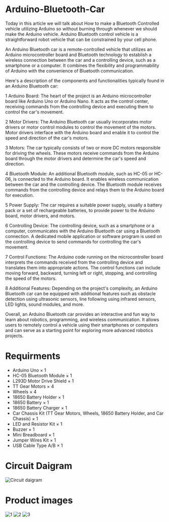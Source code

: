 # Arduino-Bluetooth-Car
Today in this article we will talk about How to make a Bluetooth Controlled vehicle utilizing Arduino so without burning through whenever we should make the Arduino vehicle. Arduino Bluetooth control vehicle is a straightforward robot vehicle that can be constrained by your cell phone.


An Arduino Bluetooth car is a remote-controlled vehicle that utilizes an Arduino microcontroller board and Bluetooth technology to establish a wireless connection between the car and a controlling device, such as a smartphone or a computer. It combines the flexibility and programmability of Arduino with the convenience of Bluetooth communication.

Here's a description of the components and functionalities typically found in an Arduino Bluetooth car:

1 Arduino Board: The heart of the project is an Arduino microcontroller board like Arduino Uno or Arduino Nano. It acts as the control center, receiving commands from the controlling device and executing them to control the car's movement.

2 Motor Drivers: The Arduino Bluetooth car usually incorporates motor drivers or motor control modules to control the movement of the motors. Motor drivers interface with the Arduino board and enable it to control the speed and direction of the car's motors.

3 Motors: The car typically consists of two or more DC motors responsible for driving the wheels. These motors receive commands from the Arduino board through the motor drivers and determine the car's speed and direction.

4 Bluetooth Module: An additional Bluetooth module, such as HC-05 or HC-06, is connected to the Arduino board. It enables wireless communication between the car and the controlling device. The Bluetooth module receives commands from the controlling device and relays them to the Arduino board for execution.

5 Power Supply: The car requires a suitable power supply, usually a battery pack or a set of rechargeable batteries, to provide power to the Arduino board, motor drivers, and motors.

6 Controlling Device: The controlling device, such as a smartphone or a computer, communicates with the Arduino Bluetooth car using a Bluetooth connection. A dedicated mobile application or software program is used on the controlling device to send commands for controlling the car's movement.

7 Control Functions: The Arduino code running on the microcontroller board interprets the commands received from the controlling device and translates them into appropriate actions. The control functions can include moving forward, backward, turning left or right, stopping, and controlling the speed of the motors.

8 Additional Features: Depending on the project's complexity, an Arduino Bluetooth car can be equipped with additional features such as obstacle detection using ultrasonic sensors, line following using infrared sensors, LED lights, sound modules, and more.

Overall, an Arduino Bluetooth car provides an interactive and fun way to learn about robotics, programming, and wireless communication. It allows users to remotely control a vehicle using their smartphones or computers and can serve as a starting point for exploring more advanced robotics projects.


# Requirments
* Arduino Uno	× 1	
* HC-05 Bluetooth Module	× 1	
* L293D Motor Drive Shield	× 1	
* TT Gear Motors	× 4	
* Wheels	× 4	
* 18650 Battery Holder	× 1	
* 18650 Battery	× 1	
* 18650 Battery Charger	× 1	
* Car Chassis Kit (TT Gear Motors, Wheels, 18650 Battery Holder, and Car Chassis)	× 1	
* LED and Resistor Kit	× 1	
* Buzzer	× 1	
* Mini Breadboard	× 1	
* Jumper Wires Kit	× 1	
* USB Cable Type A/B	× 1	


# Circuit Daigram
![Circuit daigram](https://github.com/HorridHanu/Arduino-Bluetooth-Car/assets/86579429/77a42032-35ff-4dd8-b190-97a93d9e805d)

# Product images
![1](https://github.com/HorridHanu/Arduino-Bluetooth-Car/assets/86579429/b41cef5b-781b-4ebb-950d-e163e2cfd427)
![2](https://github.com/HorridHanu/Arduino-Bluetooth-Car/assets/86579429/ad158fb1-cbc5-42d2-8dd3-35b785d163cd)
![3](https://github.com/HorridHanu/Arduino-Bluetooth-Car/assets/86579429/c776747a-6d22-4873-b4aa-5fa7ba3f8e1e)
